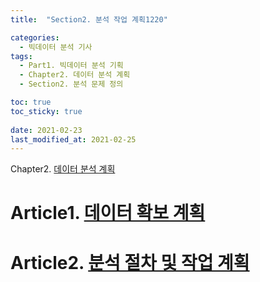 ```yaml
---
title:  "Section2. 분석 작업 계획1220"

categories:
  - 빅데이터 분석 기사
tags: 
  - Part1. 빅데이터 분석 기획
  - Chapter2. 데이터 분석 계획
  - Section2. 분석 문제 정의

toc: true
toc_sticky: true
 
date: 2021-02-23
last_modified_at: 2021-02-25
---
```


Chapter2. [데이터 분석 계획]()

# Article1. [데이터 확보 계획]()

# Article2. [분석 절차 및 작업 계획]()